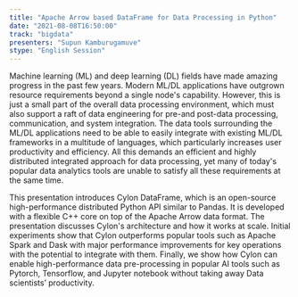 ```yaml
---
title: "Apache Arrow based DataFrame for Data Processing in Python"
date: "2021-08-08T16:50:00" 
track: "bigdata"
presenters: "Supun Kamburugamuve"
stype: "English Session"
---
```

Machine learning (ML) and deep learning (DL) fields have made amazing progress in the past few years. Modern ML/DL applications have outgrown resource requirements beyond a single node's capability. However, this is just a small part of the overall data processing environment, which must also support a raft of data engineering for pre-and post-data processing, communication, and system integration. The data tools surrounding the ML/DL applications need to be able to easily integrate with existing ML/DL frameworks in a multitude of languages, which particularly increases user productivity and efficiency. All this demands an efficient and highly distributed integrated approach for data processing, yet many of today's popular data analytics tools are unable to satisfy all these requirements at the same time.
 

 This presentation introduces Cylon DataFrame, which is an open-source high-performance distributed Python API similar to Pandas. It is developed with a flexible C++ core on top of the Apache Arrow data format. The presentation discusses Cylon's architecture and how it works at scale. Initial experiments show that Cylon outperforms popular tools such as Apache Spark and Dask with major performance improvements for key operations with the potential to integrate with them. Finally, we show how Cylon can enable high-performance data pre-processing in popular AI tools such as Pytorch, Tensorflow, and Jupyter notebook without taking away Data scientists’ productivity.